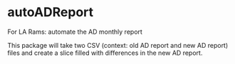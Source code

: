 # autoADReport
 For LA Rams: automate the AD monthly report

This package will take two CSV (context: old AD report and new AD report) files and create a slice filled with differences in the new AD report.
